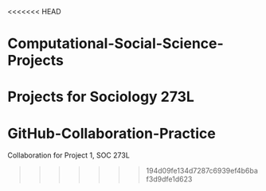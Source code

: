 <<<<<<< HEAD
# Computational-Social-Science-Projects
Projects for Sociology 273L
=======
# GitHub-Collaboration-Practice
Collaboration for Project 1, SOC 273L
>>>>>>> 194d09fe134d7287c6939ef4b6baf3d9dfe1d623
